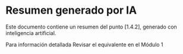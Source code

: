 # Resumen generado por IA

Este documento contiene un resumen del punto [1.4.2], generado con inteligencia artificial.

 Para información detallada Revisar el equivalente en el Módulo 1
